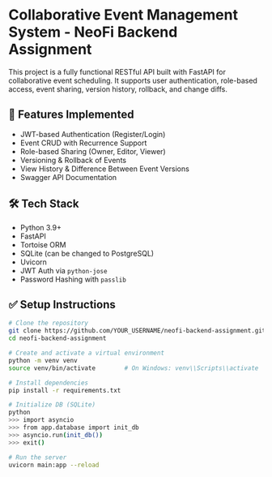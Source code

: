 # Collaborative Event Management System - NeoFi Backend Assignment

This project is a fully functional RESTful API built with FastAPI for collaborative event scheduling. It supports user authentication, role-based access, event sharing, version history, rollback, and change diffs.

## 🚀 Features Implemented
- JWT-based Authentication (Register/Login)
- Event CRUD with Recurrence Support
- Role-based Sharing (Owner, Editor, Viewer)
- Versioning & Rollback of Events
- View History & Difference Between Event Versions
- Swagger API Documentation

## 🛠️ Tech Stack
- Python 3.9+
- FastAPI
- Tortoise ORM
- SQLite (can be changed to PostgreSQL)
- Uvicorn
- JWT Auth via `python-jose`
- Password Hashing with `passlib`

## ✅ Setup Instructions

```bash
# Clone the repository
git clone https://github.com/YOUR_USERNAME/neofi-backend-assignment.git
cd neofi-backend-assignment

# Create and activate a virtual environment
python -m venv venv
source venv/bin/activate        # On Windows: venv\\Scripts\\activate

# Install dependencies
pip install -r requirements.txt

# Initialize DB (SQLite)
python
>>> import asyncio
>>> from app.database import init_db
>>> asyncio.run(init_db())
>>> exit()

# Run the server
uvicorn main:app --reload
